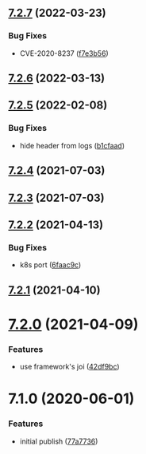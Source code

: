 ## [7.2.7](https://github.com/softwaregroup-bg/ut-port-dialogflow/compare/v7.2.6...v7.2.7) (2022-03-23)


### Bug Fixes

* CVE-2020-8237 ([f7e3b56](https://github.com/softwaregroup-bg/ut-port-dialogflow/commit/f7e3b56fe3b2d7556900e5b756b2900a65b6a651))



## [7.2.6](https://github.com/softwaregroup-bg/ut-port-dialogflow/compare/v7.2.5...v7.2.6) (2022-03-13)



## [7.2.5](https://github.com/softwaregroup-bg/ut-port-dialogflow/compare/v7.2.4...v7.2.5) (2022-02-08)


### Bug Fixes

* hide header from logs ([b1cfaad](https://github.com/softwaregroup-bg/ut-port-dialogflow/commit/b1cfaad14709b9f0e1a458d7f314aaa82860bad4))



## [7.2.4](https://github.com/softwaregroup-bg/ut-port-dialogflow/compare/v7.2.3...v7.2.4) (2021-07-03)



## [7.2.3](https://github.com/softwaregroup-bg/ut-port-dialogflow/compare/v7.2.2...v7.2.3) (2021-07-03)



## [7.2.2](https://github.com/softwaregroup-bg/ut-port-dialogflow/compare/v7.2.1...v7.2.2) (2021-04-13)


### Bug Fixes

* k8s port ([6faac9c](https://github.com/softwaregroup-bg/ut-port-dialogflow/commit/6faac9c8e0f53c1ed8e090dfbdf035fe8536f8ab))



## [7.2.1](https://github.com/softwaregroup-bg/ut-port-dialogflow/compare/v7.2.0...v7.2.1) (2021-04-10)



# [7.2.0](https://github.com/softwaregroup-bg/ut-port-dialogflow/compare/v7.1.0...v7.2.0) (2021-04-09)


### Features

* use framework's joi ([42df9bc](https://github.com/softwaregroup-bg/ut-port-dialogflow/commit/42df9bcaab45684ce4f62dc15915f0c2900e13d1))



# 7.1.0 (2020-06-01)


### Features

* initial publish ([77a7736](https://github.com/softwaregroup-bg/ut-port-dialogflow/commit/77a7736f9ff507ac67fcc3f46d4c4e3aada8a0e8))



